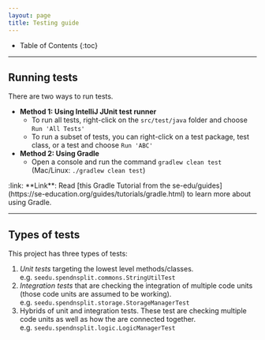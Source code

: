 ```yaml
---
layout: page
title: Testing guide
---
```


* Table of Contents
{:toc}

--------------------------------------------------------------------------------------------------------------------

## Running tests

There are two ways to run tests.

* **Method 1: Using IntelliJ JUnit test runner**
  * To run all tests, right-click on the `src/test/java` folder and choose `Run 'All Tests'`
  * To run a subset of tests, you can right-click on a test package,
    test class, or a test and choose `Run 'ABC'`
* **Method 2: Using Gradle**
  * Open a console and run the command `gradlew clean test` (Mac/Linux: `./gradlew clean test`)

<div markdown="span" class="alert alert-secondary">:link: **Link**: Read [this Gradle Tutorial from the se-edu/guides](https://se-education.org/guides/tutorials/gradle.html) to learn more about using Gradle.
</div>

--------------------------------------------------------------------------------------------------------------------

## Types of tests

This project has three types of tests:

1. *Unit tests* targeting the lowest level methods/classes.<br>
   e.g. `seedu.spendnsplit.commons.StringUtilTest`
1. *Integration tests* that are checking the integration of multiple code units (those code units are assumed to be working).<br>
   e.g. `seedu.spendnsplit.storage.StorageManagerTest`
1. Hybrids of unit and integration tests. These test are checking multiple code units as well as how the are connected together.<br>
   e.g. `seedu.spendnsplit.logic.LogicManagerTest`
